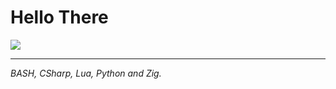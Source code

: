 # Hello There

![](https://github-readme-stats.vercel.app/api?username=DemonKingSwarn&theme=dark&show_icons=true)  

<hr>

<i>
BASH, CSharp, Lua, Python and Zig.
</i>
